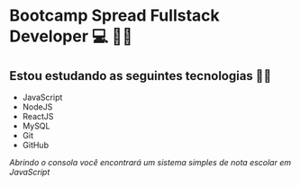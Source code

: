 
# Bootcamp Spread Fullstack Developer :computer: :man_technologist:

## Estou estudando as seguintes tecnologias :man_technologist:

 - JavaScript 
 - NodeJS 
 - ReactJS 
 - MySQL
 - Git
 - GitHub

 *Abrindo o consola você encontrará um sistema simples de nota escolar em JavaScript*

